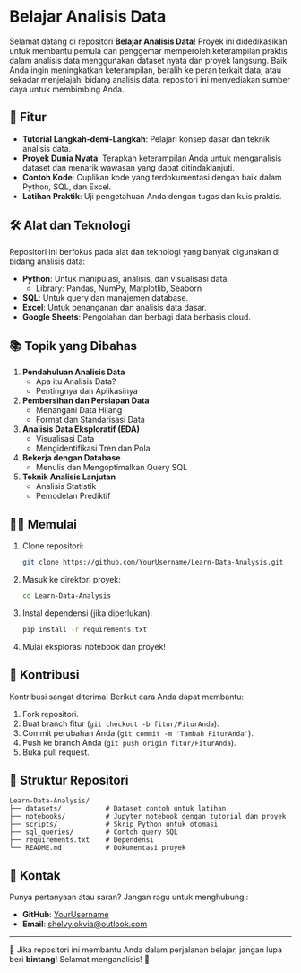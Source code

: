 # Belajar Analisis Data

Selamat datang di repositori **Belajar Analisis Data**! Proyek ini didedikasikan untuk membantu pemula dan penggemar memperoleh keterampilan praktis dalam analisis data menggunakan dataset nyata dan proyek langsung. Baik Anda ingin meningkatkan keterampilan, beralih ke peran terkait data, atau sekadar menjelajahi bidang analisis data, repositori ini menyediakan sumber daya untuk membimbing Anda.

## 🚀 Fitur
- **Tutorial Langkah-demi-Langkah**: Pelajari konsep dasar dan teknik analisis data.
- **Proyek Dunia Nyata**: Terapkan keterampilan Anda untuk menganalisis dataset dan menarik wawasan yang dapat ditindaklanjuti.
- **Contoh Kode**: Cuplikan kode yang terdokumentasi dengan baik dalam Python, SQL, dan Excel.
- **Latihan Praktik**: Uji pengetahuan Anda dengan tugas dan kuis praktis.

## 🛠️ Alat dan Teknologi

Repositori ini berfokus pada alat dan teknologi yang banyak digunakan di bidang analisis data:

- **Python**: Untuk manipulasi, analisis, dan visualisasi data.
  - Library: Pandas, NumPy, Matplotlib, Seaborn
- **SQL**: Untuk query dan manajemen database.
- **Excel**: Untuk penanganan dan analisis data dasar.
- **Google Sheets**: Pengolahan dan berbagi data berbasis cloud.

## 📚 Topik yang Dibahas

1. **Pendahuluan Analisis Data**
   - Apa itu Analisis Data?
   - Pentingnya dan Aplikasinya
2. **Pembersihan dan Persiapan Data**
   - Menangani Data Hilang
   - Format dan Standarisasi Data
3. **Analisis Data Eksploratif (EDA)**
   - Visualisasi Data
   - Mengidentifikasi Tren dan Pola
4. **Bekerja dengan Database**
   - Menulis dan Mengoptimalkan Query SQL
5. **Teknik Analisis Lanjutan**
   - Analisis Statistik
   - Pemodelan Prediktif

## 🧑‍💻 Memulai

1. Clone repositori:
   ```bash
   git clone https://github.com/YourUsername/Learn-Data-Analysis.git
   ```
2. Masuk ke direktori proyek:
   ```bash
   cd Learn-Data-Analysis
   ```
3. Instal dependensi (jika diperlukan):
   ```bash
   pip install -r requirements.txt
   ```
4. Mulai eksplorasi notebook dan proyek!

## 🌟 Kontribusi

Kontribusi sangat diterima! Berikut cara Anda dapat membantu:

1. Fork repositori.
2. Buat branch fitur (`git checkout -b fitur/FiturAnda`).
3. Commit perubahan Anda (`git commit -m 'Tambah FiturAnda'`).
4. Push ke branch Anda (`git push origin fitur/FiturAnda`).
5. Buka pull request.

## 📂 Struktur Repositori

```
Learn-Data-Analysis/
├── datasets/           # Dataset contoh untuk latihan
├── notebooks/          # Jupyter notebook dengan tutorial dan proyek
├── scripts/            # Skrip Python untuk otomasi
├── sql_queries/        # Contoh query SQL
├── requirements.txt    # Dependensi
└── README.md           # Dokumentasi proyek
```

## 📧 Kontak

Punya pertanyaan atau saran? Jangan ragu untuk menghubungi:
- **GitHub**: [YourUsername](https://github.com/ShelvyOkvia)
- **Email**: shelvy.okvia@outlook.com

---

🌟 Jika repositori ini membantu Anda dalam perjalanan belajar, jangan lupa beri **bintang**! Selamat menganalisis! 🌟
